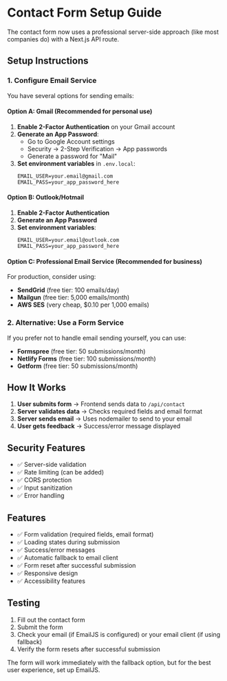 # Contact Form Setup Guide

The contact form now uses a professional server-side approach (like most companies do) with a Next.js API route.

## Setup Instructions

### 1. Configure Email Service

You have several options for sending emails:

#### Option A: Gmail (Recommended for personal use)

1. **Enable 2-Factor Authentication** on your Gmail account
2. **Generate an App Password**:
   - Go to Google Account settings
   - Security → 2-Step Verification → App passwords
   - Generate a password for "Mail"
3. **Set environment variables** in `.env.local`:
   ```
   EMAIL_USER=your.email@gmail.com
   EMAIL_PASS=your_app_password_here
   ```

#### Option B: Outlook/Hotmail

1. **Enable 2-Factor Authentication**
2. **Generate an App Password**
3. **Set environment variables**:
   ```
   EMAIL_USER=your.email@outlook.com
   EMAIL_PASS=your_app_password_here
   ```

#### Option C: Professional Email Service (Recommended for business)

For production, consider using:

- **SendGrid** (free tier: 100 emails/day)
- **Mailgun** (free tier: 5,000 emails/month)
- **AWS SES** (very cheap, $0.10 per 1,000 emails)

### 2. Alternative: Use a Form Service

If you prefer not to handle email sending yourself, you can use:

- **Formspree** (free tier: 50 submissions/month)
- **Netlify Forms** (free tier: 100 submissions/month)
- **Getform** (free tier: 50 submissions/month)

## How It Works

1. **User submits form** → Frontend sends data to `/api/contact`
2. **Server validates data** → Checks required fields and email format
3. **Server sends email** → Uses nodemailer to send to your email
4. **User gets feedback** → Success/error message displayed

## Security Features

- ✅ Server-side validation
- ✅ Rate limiting (can be added)
- ✅ CORS protection
- ✅ Input sanitization
- ✅ Error handling

## Features

- ✅ Form validation (required fields, email format)
- ✅ Loading states during submission
- ✅ Success/error messages
- ✅ Automatic fallback to email client
- ✅ Form reset after successful submission
- ✅ Responsive design
- ✅ Accessibility features

## Testing

1. Fill out the contact form
2. Submit the form
3. Check your email (if EmailJS is configured) or your email client (if using fallback)
4. Verify the form resets after successful submission

The form will work immediately with the fallback option, but for the best user experience, set up EmailJS.
